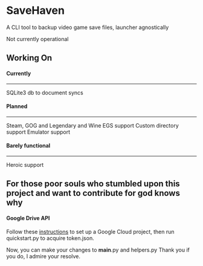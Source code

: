 # SaveHaven
A CLI tool to backup video game save files, launcher agnostically

Not currently operational

## Working On

#### Currently
--------------
SQLite3 db to document syncs

#### Planned
------------
Steam, GOG and Legendary and Wine EGS support
Custom directory support
Emulator support

#### Barely functional
----------------------
Heroic support

## For those poor souls who stumbled upon this project and want to contribute for god knows why

#### Google Drive API
Follow these [instructions](https://developers.google.com/drive/api/quickstart/python) to set up a Google Cloud project, then run quickstart.py to acquire token.json.

Now, you can make your changes to __main__.py and helpers.py
Thank you if you do, I admire your resolve.
